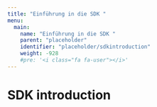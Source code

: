 ```yaml
---
title: "Einführung in die SDK "
menu:
  main:
    name: "Einführung in die SDK "
    parent: "placeholder"
    identifier: "placeholder/sdkintroduction"
    weight: -928
    #pre: '<i class="fa fa-user"></i>'
---
```


# SDK introduction